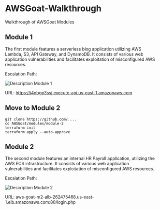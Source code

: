 # AWSGoat-Walkthrough
Walkthrough of AWSGoat Modules

## Module 1

The first module features a serverless blog application utilizing AWS Lambda, S3, API Gateway, and DynamoDB. It consists of various web application vulnerabilities and facilitates exploitation of misconfigured AWS resources.

Escalation Path:

![Description Module 1](https://user-images.githubusercontent.com/65826354/179526761-7f473e3d-f71c-429d-bf49-16958c5cb7a6.png)

URL: https://j4nbgp3ssj.execute-api.us-east-1.amazonaws.com  

## Move to Module 2

````
git clone https://github.com/....
cd AWSGoat/modules/module-2
terraform init
terraform apply --auto-approve
````

## Module 2

The second module features an internal HR Payroll application, utilizing the AWS ECS infrastructure. It consists of various web application vulnerabilities and facilitates exploitation of misconfigured AWS resources.

Escalation Path:

![Description Module 2](https://user-images.githubusercontent.com/65826354/194799899-2968e04a-c324-4c3a-bdf2-b33f86fc0e05.png)

URL: aws-goat-m2-alb-262475468.us-east-1.elb.amazonaws.com:80/login.php 
